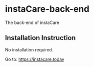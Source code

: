 # instaCare-back-end
The back-end of instaCare

## Installation Instruction
No installation required.

Go to: https://instacare.today <br />
